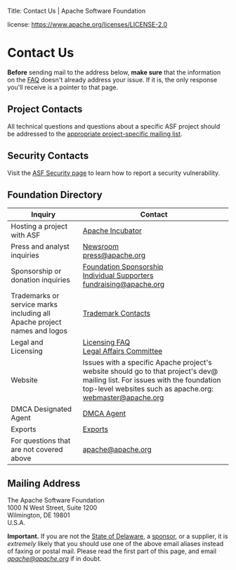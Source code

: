 Title: Contact Us | Apache Software Foundation

license: https://www.apache.org/licenses/LICENSE-2.0

# Contact Us

**Before** sending mail to the address below, **make sure** that  the information on the [FAQ](https://www.apache.org/foundation/faq) doesn't already address your issue. If it is, the only response you'll receive is a pointer
to that page.

## Project Contacts

All technical questions and questions about a specific ASF project should be addressed to the [appropriate project-specific mailing list](https://projects.apache.org/projects.html). 

## Security Contacts

Visit the [ASF Security page](https://www.apache.org/security/) to learn how to report a security vulnerability. 

## Foundation Directory


| Inquiry     | Contact |
| ----------- | ----------- |
| Hosting a project with ASF      | [Apache Incubator](https://incubator.apache.org/)        |
| Press and analyst inquiries   | [Newsroom](https://apache.org/press/) <br> press@apache.org         |
| Sponsorship or donation inquiries     | [Foundation Sponsorship](https://apache.org/foundation/sponsorship.html) <br> [Individual Supporters](/foundation/individual-supporters) <br> fundraising@apache.org       |
| Trademarks or service marks including all Apache project names and logos   | [Trademark Contacts](https://apache.org/foundation/marks/contact)      |
| Legal and Licensing     | [Licensing FAQ](https://apache.org/foundation/license-faq.html) <br>  [Legal Affairs Committee](https://apache.org/legal/)      |
| Website   | Issues with a specific Apache project's website should go to that project's dev@ mailing list. For issues with the foundation top-level websites such as apache.org: webmaster@apache.org      |
| DMCA Designated Agent     | [DMCA Agent](https://apache.org/legal/dmca.html)       |
| Exports     | [Exports](https://www-paulau.staged.apache.org/licenses/exports/)       |
| For questions that are not covered above   | apache@apache.org      |

## Mailing Address

The Apache Software Foundation<br>
1000 N West Street, Suite 1200<br>
Wilmington, DE  19801<br>
U.S.A.<br>

**Important.** If you are not the [State of Delaware](records/),
a [sponsor](/foundation/sponsors), or a supplier, it is *extremely* likely that
you should use one of the above email aliases instead of faxing or postal mail.  Please read
the first part of this page, and email *apache@apache.org*
if in doubt.
